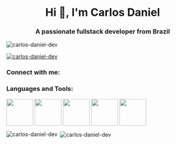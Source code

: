 <h1 align="center">Hi 👋, I'm Carlos Daniel</h1>
<h3 align="center">A passionate fullstack developer from Brazil</h3>

<p align="left"> <img src="https://komarev.com/ghpvc/?username=carlos-daniel-dev&label=Profile%20views&color=0e75b6&style=flat" alt="carlos-daniel-dev" /> </p>

<p align="left"> <a href="https://github.com/ryo-ma/github-profile-trophy"><img src="https://github-profile-trophy.vercel.app/?username=carlos-daniel-dev" alt="carlos-daniel-dev" /></a> </p>

<h3 align="left">Connect with me:</h3>
<p align="left">
</p>

<h3 align="left">Languages and Tools:</h3>
<p>
  <img align="center" src="https://cdn.jsdelivr.net/gh/devicons/devicon/icons/html5/html5-original-wordmark.svg" width="70" heigth-"70">
  <img align="center" src="https://cdn.jsdelivr.net/gh/devicons/devicon/icons/css3/css3-original-wordmark.svg" width="70" heigth-"70">
  <img align="center" src="https://cdn.jsdelivr.net/gh/devicons/devicon/icons/javascript/javascript-original.svg" width="70" heigth-"70">
  <img align="center" src="https://cdn.jsdelivr.net/gh/devicons/devicon/icons/php/php-original.svg" width="70" heigth-"70">
  <img align="center" src="https://cdn.jsdelivr.net/gh/devicons/devicon/icons/mysql/mysql-original.svg" width="70" heigth-"70">
 </p>

<p><img align="left" src="https://github-readme-stats.vercel.app/api/top-langs?username=carlos-daniel-dev&show_icons=true&locale=en&layout=compact" alt="carlos-daniel-dev" /></p>

<p>&nbsp;<img align="center" src="https://github-readme-stats.vercel.app/api?username=carlos-daniel-dev&show_icons=true&locale=en" alt="carlos-daniel-dev" /></p>
